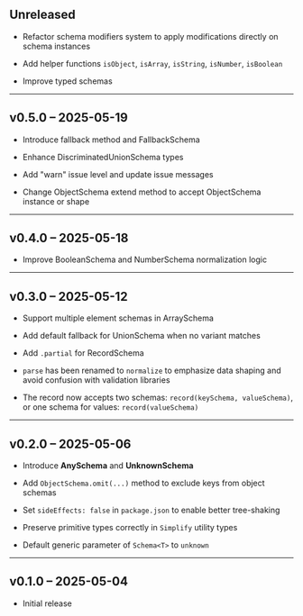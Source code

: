 ## Unreleased

- Refactor schema modifiers system to apply modifications directly on schema instances

- Add helper functions `isObject`, `isArray`, `isString`, `isNumber`, `isBoolean`

- Improve typed schemas

---

## v0.5.0 – 2025-05-19

- Introduce fallback method and FallbackSchema

- Enhance DiscriminatedUnionSchema types

- Add "warn" issue level and update issue messages

- Change ObjectSchema extend method to accept ObjectSchema instance or shape

---

## v0.4.0 – 2025-05-18

- Improve BooleanSchema and NumberSchema normalization logic

---

## v0.3.0 – 2025-05-12

- Support multiple element schemas in ArraySchema

- Add default fallback for UnionSchema when no variant matches

- Add `.partial` for RecordSchema

- `parse` has been renamed to `normalize` to emphasize data shaping and avoid confusion with validation libraries

- The record now accepts two schemas: `record(keySchema, valueSchema)`, or one schema for values: `record(valueSchema)`

---

## v0.2.0 – 2025-05-06

- Introduce **AnySchema** and **UnknownSchema**

- Add `ObjectSchema.omit(...)` method to exclude keys from object schemas

- Set `sideEffects: false` in `package.json` to enable better tree-shaking

- Preserve primitive types correctly in `Simplify` utility types

- Default generic parameter of `Schema<T>` to `unknown`

---

## v0.1.0 – 2025-05-04

- Initial release
